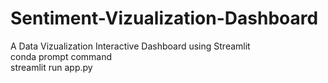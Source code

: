 # Sentiment-Vizualization-Dashboard <br />
A Data Vizualization Interactive Dashboard using Streamlit<br />
conda prompt command <br/>
streamlit run app.py <br/>
